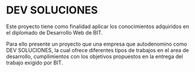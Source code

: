 # DEV SOLUCIONES

Este proyecto tiene como finalidad aplicar los conocimientos adquiridos en el diplomado de Desarrollo Web de BIT.

Para ello presente un proyecto que una empresa que autodenomino como DEV SOLUCIONES, la cual ofrece diferentes tipos de trabajos en el area de desarrollo, cumplimientos con los objetivos propuestos en la entrega del trabajo exigido por BIT.